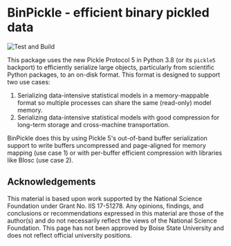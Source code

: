 # BinPickle - efficient binary pickled data

![Test and Build](https://github.com/lenskit/binpickle/workflows/Test%20and%20Package/badge.svg)

This package uses the new Pickle Protocol 5 in Python 3.8 (or its `pickle5` backport)
to efficiently serialize large objects, particularly from scientific Python packages,
to an on-disk format.  This format is designed to support two use cases:

1.  Serializing data-intensive statistical models in a memory-mappable format so
    multiple processes can share the same (read-only) model memory.
2.  Serializing data-intensive statistical models with good compression for long-term
    storage and cross-machine transportation.

BinPickle does this by using Pickle 5's out-of-band buffer serialization support to
write buffers uncompressed and page-aligned for memory mapping (use case 1) or with
per-buffer efficient compression with libraries like Blosc (use case 2).

## Acknowledgements

This material is based upon work supported by the National Science Foundation under
Grant No. IIS 17-51278. Any opinions, findings, and conclusions or recommendations
expressed in this material are those of the author(s) and do not necessarily reflect
the views of the National Science Foundation.  This page has not been approved by
Boise State University and does not reflect official university positions.
